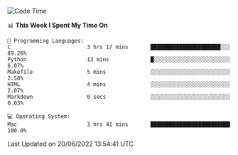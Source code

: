 
<!--START_SECTION:waka-->
![Code Time](http://img.shields.io/badge/Code%20Time-0%20secs-blue)

📊 **This Week I Spent My Time On** 

```text
💬 Programming Languages: 
C                        3 hrs 17 mins       ██████████████████████░░░   89.26% 
Python                   13 mins             █░░░░░░░░░░░░░░░░░░░░░░░░   6.07% 
Makefile                 5 mins              ░░░░░░░░░░░░░░░░░░░░░░░░░   2.58% 
HTML                     4 mins              ░░░░░░░░░░░░░░░░░░░░░░░░░   2.07% 
Markdown                 0 secs              ░░░░░░░░░░░░░░░░░░░░░░░░░   0.03%

💻 Operating System: 
Mac                      3 hrs 41 mins       █████████████████████████   100.0%

```


 Last Updated on 20/06/2022 13:54:41 UTC
<!--END_SECTION:waka-->
